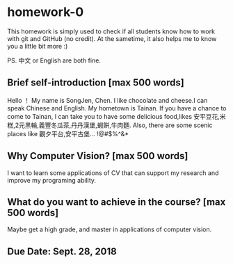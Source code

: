 # homework-0
This homework is simply used to check if all students know how to work with git and GitHub (no credit).
At the sametime, it also helps me to know you a little bit more :)

PS. 中文 or English are both fine.

## Brief self-introduction [max 500 words]
Hello ！ My name is SongJen, Chen. I like chocolate and cheese.I can speak Chinese and English. My hometown is Tainan. If you have a chance to come to Tainan, I can take you to have some delicious food,likes 安平豆花,米糕,2元黑輪,義豐冬瓜茶,丹丹漢堡,蝦餅,牛肉麵. Also, there are some scenic places like 觀夕平台,安平古堡...
!@#$%^&*

## Why Computer Vision? [max 500 words]

I want to learn some applications of CV that can support my research and improve my programing ability.

## What do you want to achieve in the course? [max 500 words]
Maybe get a high grade, and master in applications of computer vision.

## Due Date: Sept. 28, 2018
